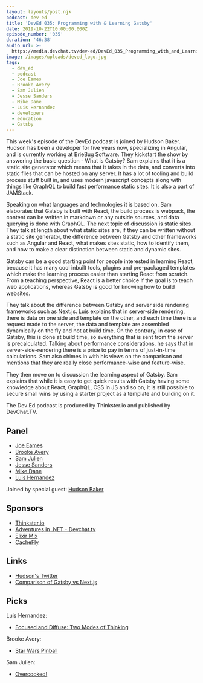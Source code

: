 ```yaml
---
layout: layouts/post.njk
podcast: dev-ed
title: 'DevEd 035: Programming with & Learning Gatsby'
date: 2019-10-22T10:00:00.000Z
episode_number: '035'
duration: '46:38'
audio_url: >-
  https://media.devchat.tv/dev-ed/DevEd_035_Programming_with_and_Learning_Gatsby.mp3
image: /images/uploads/deved_logo.jpg
tags:
  - dev_ed
  - podcast
  - Joe Eames
  - Brooke Avery
  - Sam Julien
  - Jesse Sanders
  - Mike Dane
  - Luis Hernandez
  - developers
  - education
  - Gatsby
---
```

This week's episode of the DevEd podcast is joined by Hudson Baker. Hudson has been a developer for five years now, specializing in Angular, and is currently working at BrieBug Software. They kickstart the show by answering the basic question - What is Gatsby? Sam explains that it is a static site generator which means that it takes in the data, and converts into static files that can be hosted on any server. It has a lot of tooling and build process stuff built in, and uses modern javascript concepts along with things like GraphQL to build fast performance static sites. It is also a part of JAMStack.

Speaking on what languages and technologies it is based on, Sam elaborates that Gatsby is built with React, the build process is webpack, the content can be written in markdown or any outside sources, and data querying is done with GraphQL. The next topic of discussion is static sites. They talk at length about what static sites are, if they can be written without a static site generator, the difference between Gatsby and other frameworks such as Angular and React, what makes sites static, how to identify them, and how to make a clear distinction between static and dynamic sites.

Gatsby can be a good starting point for people interested in learning React, because it has many cool inbuilt tools, plugins and pre-packaged templates which make the learning process easier than starting React from scratch. From a teaching perspective, React is a better choice if the goal is to teach web applications, whereas Gatsby is good for knowing how to build websites. 

They talk about the difference between Gatsby and server side rendering frameworks such as Next.js. Luis explains that in server-side rendering, there is data on one side and template on the other, and each time there is a request made to the server, the data and template are assembled dynamically on the fly and not at build time. On the contrary, in case of Gatsby, this is done at build time, so everything that is sent from the server is precalculated. Talking about performance considerations, he says that in server-side-rendering there is a price to pay in terms of just-in-time calculations. Sam also chimes in with his views on the comparison and mentions that they are really close performance-wise and feature-wise.

They then move on to discussion the learning aspect of Gatsby. Sam explains that while it is easy to get quick results with Gatsby having some knowledge about React, GraphQL, CSS in JS and so on, it is still possible to secure small wins by using a starter project as a template and building on it.

The Dev Ed podcast is produced by Thinkster.io and published by DevChat.TV.

## Panel

* [Joe Eames](https://thinkster.io/)
* [Brooke Avery](https://thinkster.io/)
* [Sam Julien](https://twitter.com/samjulien?lang=en)
* [Jesse Sanders](https://briebug.com/)
* [Mike Dane](https://www.mikedane.com/)
* [Luis Hernandez](https://lambdaschool.com/about)

Joined by special guest: [Hudson Baker](https://briebug.com/)

## Sponsors

* [Thinkster.io](https://thinkster.io/)
* [Adventures in .NET - Devchat.tv](https://devchat.tv/adventures-in-dotnet/)
* [Elixir Mix](https://devchat.tv/elixir-mix/)
* [CacheFly](https://www.cachefly.com/)

## Links

* [Hudson's Twitter](https://twitter.com/fussinhussin?lang=en)
* [Comparison of Gatsby vs Next.js](https://www.gatsbyjs.org/features/jamstack/gatsby-vs-nextjs)

## Picks

Luis Hernandez:

* [Focused and Diffuse: Two Modes of Thinking](https://fs.blog/blog/)

Brooke Avery:

* [Star Wars Pinball](https://www.nintendo.com/games/detail/star-wars-pinball-switch/)

Sam Julien:

* [Overcooked!](https://store.steampowered.com/app/448510/Overcooked/)

